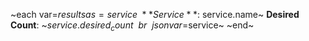 ~each var=$results as=service~
**Service**: ~$service.name~
**Desired Count**: ~$service.desired_count~
~br~
~json var=$service~
~end~

